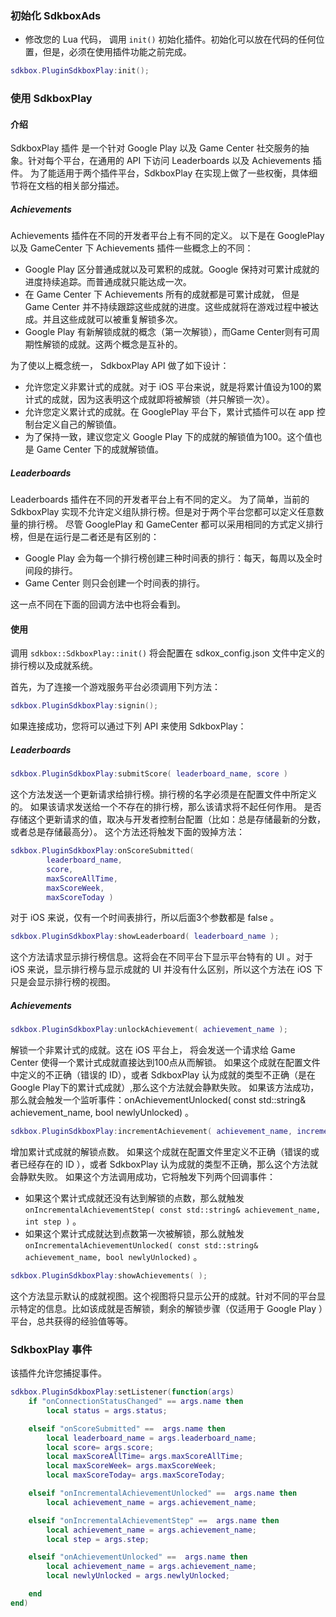 ### 初始化 SdkboxAds
* 修改您的 Lua 代码， 调用 `init()` 初始化插件。初始化可以放在代码的任何位置，但是，必须在使用插件功能之前完成。
```lua
sdkbox.PluginSdkboxPlay:init();
```

### 使用 SdkboxPlay


#### 介绍
SdkboxPlay 插件 是一个针对 Google Play 以及 Game Center 社交服务的抽象。针对每个平台，在通用的 API 下访问 Leaderboards 以及 Achievements 插件。
为了能适用于两个插件平台，SdkboxPlay 在实现上做了一些权衡，具体细节将在文档的相关部分描述。

##### Achievements

Achievements 插件在不同的开发者平台上有不同的定义。
以下是在 GooglePlay 以及 GameCenter 下 Achievements 插件一些概念上的不同：
* Google Play 区分普通成就以及可累积的成就。Google 保持对可累计成就的进度持续追踪。而普通成就只能达成一次。
* 在 Game Center 下 Achievements 所有的成就都是可累计成就， 但是 Game Center 并不持续跟踪这些成就的进度。这些成就将在游戏过程中被达成。并且这些成就可以被重复解锁多次。
* Google Play 有新解锁成就的概念（第一次解锁），而Game Center则有可周期性解锁的成就。这两个概念是互补的。

为了使以上概念统一， SdkboxPlay API 做了如下设计：

* 允许您定义非累计式的成就。对于 iOS 平台来说，就是将累计值设为100的累计式的成就，因为这表明这个成就即将被解锁（并只解锁一次）。
* 允许您定义累计式的成就。在 GooglePlay 平台下，累计式插件可以在 app 控制台定义自己的解锁值。
* 为了保持一致，建议您定义 Google Play 下的成就的解锁值为100。这个值也是 Game Center 下的成就解锁值。

##### Leaderboards

Leaderboards 插件在不同的开发者平台上有不同的定义。
为了简单，当前的 SdkboxPlay 实现不允许定义组队排行榜。但是对于两个平台您都可以定义任意数量的排行榜。
尽管 GooglePlay 和 GameCenter 都可以采用相同的方式定义排行榜，但是在运行是二者还是有区别的：

* Google Play 会为每一个排行榜创建三种时间表的排行：每天，每周以及全时间段的排行。
* Game Center 则只会创建一个时间表的排行。

这一点不同在下面的回调方法中也将会看到。

#### 使用

调用 `sdkbox::SdkboxPlay::init()` 将会配置在 sdkox\_config.json 文件中定义的排行榜以及成就系统。

首先，为了连接一个游戏服务平台必须调用下列方法：

```lua
sdkbox.PluginSdkboxPlay:signin();
```

如果连接成功，您将可以通过下列 API 来使用 SdkboxPlay：

##### Leaderboards

```lua
sdkbox.PluginSdkboxPlay:submitScore( leaderboard_name, score )
```

这个方法发送一个更新请求给排行榜。排行榜的名字必须是在配置文件中所定义的。
如果该请求发送给一个不存在的排行榜，那么该请求将不起任何作用。
是否存储这个更新请求的值，取决与开发者控制台配置（比如：总是存储最新的分数，或者总是存储最高分）。
这个方法还将触发下面的毁掉方法：

```lua
sdkbox.PluginSdkboxPlay:onScoreSubmitted(
        leaderboard_name,
        score,
        maxScoreAllTime,
        maxScoreWeek,
        maxScoreToday )
```

对于 iOS 来说，仅有一个时间表排行，所以后面3个参数都是 false 。

```lua
sdkbox.PluginSdkboxPlay:showLeaderboard( leaderboard_name );
```

这个方法请求显示排行榜信息。这将会在不同平台下显示平台特有的 UI 。对于 iOS 来说，显示排行榜与显示成就的 UI 并没有什么区别，所以这个方法在 iOS 下只是会显示排行榜的视图。

##### Achievements

```lua
sdkbox.PluginSdkboxPlay:unlockAchievement( achievement_name );
```

解锁一个非累计式的成就。这在 iOS 平台上， 将会发送一个请求给 Game Center 使得一个累计式成就直接达到100点从而解锁。
如果这个成就在配置文件中定义的不正确（错误的 ID），或者 SdkboxPlay 认为成就的类型不正确（是在Google Play下的累计式成就）,那么这个方法就会静默失败。
如果该方法成功，那么就会触发一个监听事件：onAchievementUnlocked( const std::string& achievement_name, bool newlyUnlocked) 。

```lua
sdkbox.PluginSdkboxPlay:incrementAchievement( achievement_name, increment );
```

增加累计式成就的解锁点数。
如果这个成就在配置文件里定义不正确（错误的或者已经存在的 ID ），或者 SdkboxPlay 认为成就的类型不正确，那么这个方法就会静默失败。
如果这个方法调用成功，它将触发下列两个回调事件：

* 如果这个累计式成就还没有达到解锁的点数，那么就触发 `onIncrementalAchievementStep( const std::string& achievement_name, int step )` 。
* 如果这个累计式成就达到点数第一次被解锁，那么就触发 `onIncrementalAchievementUnlocked( const std::string& achievement_name, bool newlyUnlocked)` 。

```lua
sdkbox.PluginSdkboxPlay:showAchievements( );
```

这个方法显示默认的成就视图。这个视图将只显示公开的成就。针对不同的平台显示特定的信息。比如该成就是否解锁，剩余的解锁步骤（仅适用于 Google Play ）平台，总共获得的经验值等等。


### SdkboxPlay 事件
该插件允许您捕捉事件。

```lua
sdkbox.PluginSdkboxPlay:setListener(function(args)
    if "onConnectionStatusChanged" == args.name then
        local status = args.status;

    elseif "onScoreSubmitted" ==  args.name then
        local leaderboard_name = args.leaderboard_name;
        local score= args.score;
        local maxScoreAllTime= args.maxScoreAllTime;
        local maxScoreWeek= args.maxScoreWeek;
        local maxScoreToday= args.maxScoreToday;

    elseif "onIncrementalAchievementUnlocked" ==  args.name then
        local achievement_name = args.achievement_name;

    elseif "onIncrementalAchievementStep" ==  args.name then
        local achievement_name = args.achievement_name;
        local step = args.step;

    elseif "onAchievementUnlocked" ==  args.name then
        local achievement_name = args.achievement_name;
        local newlyUnlocked = args.newlyUnlocked;

    end
end)
```
